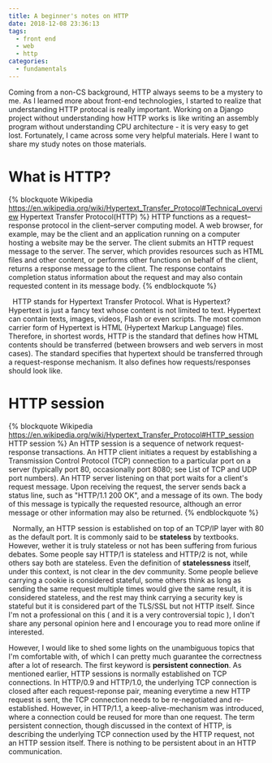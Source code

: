 ```yaml
---
title: A beginner's notes on HTTP
date: 2018-12-08 23:36:13
tags:
  - front end
  - web
  - http
categories:
  - fundamentals
---
```


Coming from a non-CS background, HTTP always seems to be a mystery to me. As I learned more about front-end technologies, I started to realize that understanding HTTP protocal is really important. Working on a Django project without understanding how HTTP works is like writing an assembly program without understanding CPU architecture - it is very easy to get lost. Fortunately, I came across some very helpful materials. Here I want to share my study notes on those materials.

<!-- more -->

# What is HTTP?

{% blockquote Wikipedia https://en.wikipedia.org/wiki/Hypertext_Transfer_Protocol#Technical_overview Hypertext Transfer Protocol(HTTP) %}
HTTP functions as a request–response protocol in the client–server computing model. A web browser, for example, may be the client and an application running on a computer hosting a website may be the server. The client submits an HTTP request message to the server. The server, which provides resources such as HTML files and other content, or performs other functions on behalf of the client, returns a response message to the client. The response contains completion status information about the request and may also contain requested content in its message body.
{% endblockquote %}

&nbsp;
HTTP stands for Hypertext Transfer Protocol. What is Hypertext? Hypertext is just a fancy text whose content is not limited to text. Hypertext can contain texts, images, videos, Flash or even scripts. The most common carrier form of Hypertext is HTML (Hypertext Markup Language) files. Therefore, in shortest words, HTTP is the standard that defines how HTML contents should be transferred (between browsers and web servers in most cases). The standard specifies that hypertext should be transferred through a request-response mechanism. It also defines how requests/responses should look like.

# HTTP session

{% blockquote Wikipedia https://en.wikipedia.org/wiki/Hypertext_Transfer_Protocol#HTTP_session HTTP session %}
An HTTP session is a sequence of network request-response transactions. An HTTP client initiates a request by establishing a Transmission Control Protocol (TCP) connection to a particular port on a server (typically port 80, occasionally port 8080; see List of TCP and UDP port numbers). An HTTP server listening on that port waits for a client's request message. Upon receiving the request, the server sends back a status line, such as "HTTP/1.1 200 OK", and a message of its own. The body of this message is typically the requested resource, although an error message or other information may also be returned.
{% endblockquote %}

&nbsp;
Normally, an HTTP session is established on top of an TCP/IP layer with 80 as the default port. It is commonly said to be **stateless** by textbooks. However, wether it is truly stateless or not has been suffering from furious debates. Some people say HTTP/1 is stateless and HTTP/2 is not, while others say both are stateless. Even the definition of **statelessness** itself, under this context, is not clear in the dev community. Some people believe carrying a cookie is considered stateful, some others think as long as sending the same request multiple times would give the same result, it is considered stateless, and the rest may think carrying a security key is stateful but it is considered part of the TLS/SSL but not HTTP itself. Since I'm not a professional on this ( and it is a very controversial topic ), I don't share any personal opinion here and I encourage you to read more online if interested.

However, I would like to shed some lights on the unambiguous topics that I'm comfortable with, of which I can pretty much guarantee the correctness after a lot of research. The first keyword is **persistent connection**. As mentioned earlier, HTTP sessions is normally established on TCP connections. In HTTP/0.9 and HTTP/1.0, the underlying TCP connection is closed after each request-reponse pair, meaning everytime a new HTTP request is sent, the TCP connection needs to be re-negotiated and re-established. However, in HTTP/1.1, a keep-alive-mechanism was introduced, where a connection could be reused for more than one request. The term persistent connection, though discussed in the context of HTTP, is describing the underlying TCP connection used by the HTTP request, not an HTTP session itself. There is nothing to be persistent about in an HTTP communication.